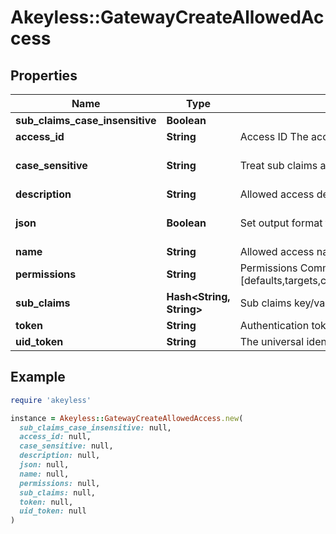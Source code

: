 # Akeyless::GatewayCreateAllowedAccess

## Properties

| Name | Type | Description | Notes |
| ---- | ---- | ----------- | ----- |
| **sub_claims_case_insensitive** | **Boolean** |  | [optional] |
| **access_id** | **String** | Access ID The access id to be attached to this allowed access. Auth method with this access id should already exist. |  |
| **case_sensitive** | **String** | Treat sub claims as case-sensitive [true/false] | [optional][default to &#39;true&#39;] |
| **description** | **String** | Allowed access description | [optional] |
| **json** | **Boolean** | Set output format to JSON | [optional][default to false] |
| **name** | **String** | Allowed access name |  |
| **permissions** | **String** | Permissions  Comma-seperated list of permissions for this allowed access. Available permissions: [defaults,targets,classic_keys,automatic_migration,ldap_auth,dynamic_secret,k8s_auth,log_forwarding,zero_knowledge_encryption,rotated_secret,caching,event_forwarding,admin,kmip,general,rotate_secret_value] | [optional] |
| **sub_claims** | **Hash&lt;String, String&gt;** | Sub claims key/val of sub claims, e.g group&#x3D;admins,developers | [optional] |
| **token** | **String** | Authentication token (see &#x60;/auth&#x60; and &#x60;/configure&#x60;) | [optional] |
| **uid_token** | **String** | The universal identity token, Required only for universal_identity authentication | [optional] |

## Example

```ruby
require 'akeyless'

instance = Akeyless::GatewayCreateAllowedAccess.new(
  sub_claims_case_insensitive: null,
  access_id: null,
  case_sensitive: null,
  description: null,
  json: null,
  name: null,
  permissions: null,
  sub_claims: null,
  token: null,
  uid_token: null
)
```

